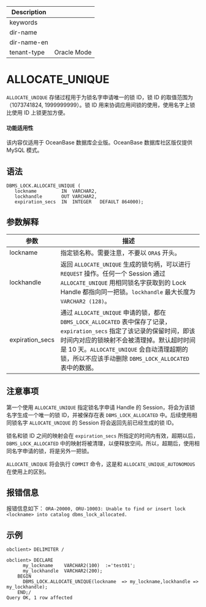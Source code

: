 | Description   |                 |
|---------------|-----------------|
| keywords      |                 |
| dir-name      |                 |
| dir-name-en   |                 |
| tenant-type   | Oracle Mode     |

# ALLOCATE_UNIQUE

`ALLOCATE_UNIQUE` 存储过程用于为锁名字申请唯一的锁 ID，锁 ID 的取值范围为（1073741824, 1999999999）。锁 ID 用来协调应用间锁的使用，使用名字上锁比使用 ID 上锁更加方便。

  <main id="notice" >
    <h4>功能适用性</h4>
    <p>该内容仅适用于 OceanBase 数据库企业版。OceanBase 数据库社区版仅提供 MySQL 模式。</p>
  </main>

## 语法

```shell
DBMS_LOCK.ALLOCATE_UNIQUE (
   lockname         IN  VARCHAR2,
   lockhandle       OUT VARCHAR2,
   expiration_secs  IN  INTEGER   DEFAULT 864000);
```

## 参数解释

| 参数 | 描述 |
| --- | --- |
| lockname | 指定锁名称。需要注意，不要以 `ORA$` 开头。 |
| lockhandle | 返回 `ALLOCATE_UNIQUE` 生成的锁句柄，可以进行 `REQUEST` 操作。任何一个 Session 通过 `ALLOCATE_UNIQUE` 用相同锁名字获取到的 Lock Handle 都指向同一把锁。`lockhandle` 最大长度为 `VARCHAR2 (128)`。 |
| expiration_secs | 通过 `ALLOCATE_UNIQUE` 申请的锁，都在 `DBMS_LOCK_ALLOCATED` 表中保存了记录，`expiration_secs` 指定了该记录的保留时间，即该时间内对应的锁映射不会被清理掉。默认超时时间是 10 天。`ALLOCATE_UNIQUE` 会自动清理超期的锁，所以不应该手动删除 `DBMS_LOCK_ALLOCATED` 表中的数据。 |

## 注意事项

第一个使用 `ALLOCATE_UNIQUE` 指定锁名字申请 Handle 的 Session，将会为该锁名字生成一个唯一的锁 ID，并被保存在表 `DBMS_LOCK_ALLOCATED` 中。后续使用相同锁名字 `ALLOCATE_UNIQUE` 的 Session 将会返回先前已经生成的锁 ID。

锁名和锁 ID 之间的映射会在 `expiration_secs` 所指定的时间内有效，超期以后，`DBMS_LOCK_ALLOCATED` 中的映射将被清理，以便释放空间。所以，超期后，使用相同名字申请的锁，将是另外一把锁。

`ALLOCATE_UNIQUE` 将会执行 `COMMIT` 命令，这是和 `ALLOCATE_UNIQUE_AUTONOMOUS` 在使用上的区别。

## 报错信息

报错信息如下：
`ORA-20000, ORU-10003: Unable to find or insert lock <lockname> into catalog dbms_lock_allocated.`

## 示例

```shell
obclient> DELIMITER /

obclient> DECLARE 
      my_lockname    VARCHAR2(100)  :='test01';
      my_lockhandle  VARCHAR2(200);
    BEGIN  
      DBMS_LOCK.ALLOCATE_UNIQUE(lockname  => my_lockname,lockhandle => my_lockhandle);
    END;/
Query OK, 1 row affected
```
